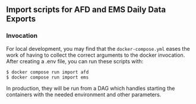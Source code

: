 ## Import scripts for AFD and EMS Daily Data Exports


### Invocation

For local development, you may find that the `docker-compose.yml` eases the work
of having to collect the correct arguments to the docker invocation. After creating
a .env file, you can run these scripts with:
```
$ docker compose run import afd
$ docker compose run import ems
```

In production, they will be run from a DAG which handles starting the containers with
the needed environment and other parameters.
